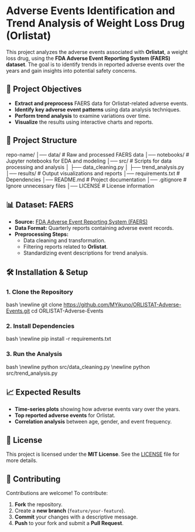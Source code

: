 # Adverse Events Identification and Trend Analysis of Weight Loss Drug (Orlistat)

This project analyzes the adverse events associated with **Orlistat**, a weight loss drug, using the **FDA Adverse Event Reporting System (FAERS) dataset**. The goal is to identify trends in reported adverse events over the years and gain insights into potential safety concerns.

## 📌 Project Objectives
- **Extract and preprocess** FAERS data for Orlistat-related adverse events.
- **Identify key adverse event patterns** using data analysis techniques.
- **Perform trend analysis** to examine variations over time.
- **Visualize** the results using interactive charts and reports.

## 📂 Project Structure
repo-name/ │── data/ # Raw and processed FAERS data │── notebooks/ # Jupyter notebooks for EDA and modeling │── src/ # Scripts for data processing and analysis │ ├── data_cleaning.py │ ├── trend_analysis.py │── results/ # Output visualizations and reports │── requirements.txt # Dependencies │── README.md # Project documentation │── .gitignore # Ignore unnecessary files │── LICENSE # License information

## 📊 Dataset: FAERS
- **Source:** [FDA Adverse Event Reporting System (FAERS)](https://www.fda.gov/drugs/questions-and-answers-fda-adverse-event-reporting-system-faers)
- **Data Format:** Quarterly reports containing adverse event records.
- **Preprocessing Steps:**
  - Data cleaning and transformation.
  - Filtering reports related to **Orlistat**.
  - Standardizing event descriptions for trend analysis.

## 🛠 Installation & Setup
### **1. Clone the Repository**
 bash \newline
 git clone https://github.com/MYikuno/ORLISTAT-Adverse-Events.git
 cd ORLISTAT-Adverse-Events

### **2. Install Dependencies**
  bash \newline
  pip install -r requirements.txt
### **3. Run the Analysis**
  bash \newline
  python src/data_cleaning.py \newline
  python src/trend_analysis.py

## 📈 Expected Results
- **Time-series plots** showing how adverse events vary over the years.
- **Top reported adverse events** for Orlistat.
- **Correlation analysis** between age, gender, and event frequency.

## 📝 License
This project is licensed under the **MIT License**. See the [LICENSE](LICENSE) file for more details.

## 🤝 Contributing
Contributions are welcome! To contribute:
1. **Fork** the repository.
2. Create a **new branch** (`feature/your-feature`).
3. **Commit** your changes with a descriptive message.
4. **Push** to your fork and submit a **Pull Request**.

